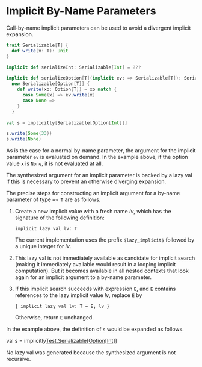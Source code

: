 # Implicit By-Name Parameters

Call-by-name implicit parameters can be used to avoid a divergent implicit expansion.

```scala
trait Serializable[T] {
  def write(x: T): Unit
}

implicit def serializeInt: Serializable[Int] = ???

implicit def serializeOption[T](implicit ev: => Serializable[T]): Serializable[Option[T]] =
  new Serializable[Option[T]] {
    def write(xo: Option[T]) = xo match {
      case Some(x) => ev.write(x)
      case None =>
    }
  }

val s = implicitly[Serializable[Option[Int]]]

s.write(Some(33))
s.write(None)
```
As is the case for a normal by-name parameter, the argument for the implicit parameter `ev`
is evaluated on demand. In the example above, if the option value `x` is `None`, it is
not evaluated at all.

The synthesized argument for an implicit parameter is backed by a lazy
val if this is necessary to prevent an otherwise diverging expansion.

The precise steps for constructing an implicit argument for a by-name parameter of type `=> T` are as follows.

 1. Create a new implicit value with a fresh name _lv_, which has the signature of the following definition:

        implicit lazy val lv: T

    The current implementation uses the prefix `$lazy_implicit$` followed by a unique integer for _lv_.

 1. This lazy val is not immediately available as candidate for implicit search (making it immediately available would result in a looping implicit computation). But it becomes available in all nested contexts that look again for an implicit argument to a by-name parameter.

 1. If this implicit search succeeds with expression `E`, and `E` contains references to the lazy implicit value _lv_, replace `E` by

        { implicit lazy val lv: T = E; lv }

    Otherwise, return `E` unchanged.

In the example above, the definition of `s` would be expanded as follows.

  val s = implicitly[Test.Serializable[Option[Int]]](
    serializeOption[Int](serializeInt)
  )

No lazy val was generated because the synthesized argument is not recursive.

